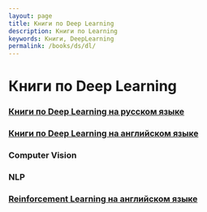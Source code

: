 ```yaml
---
layout: page
title: Книги по Deep Learning
description: Книги по Learning
keywords: Книги, DeepLearning
permalink: /books/ds/dl/
---
```


# Книги по Deep Learning

### [Книги по Deep Learning на русском языке](/books/ds/dl/ru/)

### [Книги по Deep Learning на английском языке](/books/ds/dl/en/)

### Computer Vision

### NLP

### [Reinforcement Learning на английском языке](/books/ds/dl/rl/)
